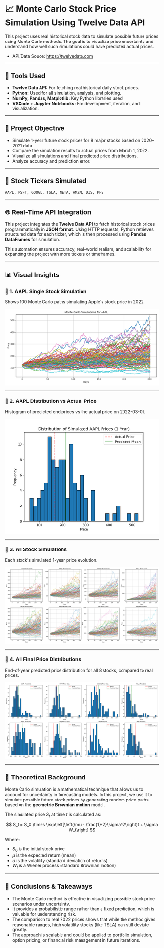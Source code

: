 # 📈 Monte Carlo Stock Price Simulation Using Twelve Data API

This project uses real historical stock data to simulate possible future prices using Monte Carlo methods. The goal is to visualize price uncertainty and understand how well such simulations could have predicted actual prices.

- API/Data Souce: https://twelvedata.com

---

## 🔧 Tools Used

- **Twelve Data API:** For fetching real historical daily stock prices.
- **Python:** Used for all simulation, analysis, and plotting.
- **NumPy, Pandas, Matplotlib:** Key Python libraries used.
- **VSCode + Jupyter Notebooks:** For development, iteration, and visualization.

---

## 🎯 Project Objective

- Simulate 1-year future stock prices for 8 major stocks based on 2020–2021 data.
- Compare the simulation results to actual prices from March 1, 2022.
- Visualize all simulations and final predicted price distributions.
- Analyze accuracy and prediction error.

---

## 💾 Stock Tickers Simulated

```plaintext
AAPL, MSFT, GOOGL, TSLA, META, AMZN, DIS, PFE
```

---

## 🌐 Real-Time API Integration

This project integrates the **Twelve Data API** to fetch historical stock prices programmatically in **JSON format**. Using HTTP requests, Python retrieves structured data for each ticker, which is then processed using **Pandas DataFrames** for simulation.

This automation ensures accuracy, real-world realism, and scalability for expanding the project with more tickers or timeframes.

---

## 📊 Visual Insights

### 🔹 1. AAPL Single Stock Simulation

Shows 100 Monte Carlo paths simulating Apple's stock price in 2022.

![AAPL Simulation](aapl_simulation.png)

---

### 🔹 2. AAPL Distribution vs Actual Price

Histogram of predicted end prices vs the actual price on 2022-03-01.

![AAPL Distribution](aapl_distribution.png)

---

### 🔹 3. All Stock Simulations

Each stock's simulated 1-year price evolution.

![All Simulations](all_simulations.png)

---

### 🔹 4. All Final Price Distributions

End-of-year predicted price distribution for all 8 stocks, compared to real prices.

![All Distributions](all_distributions.png)

---

## 📌 Theoretical Background

Monte Carlo simulation is a mathematical technique that allows us to account for uncertainty in forecasting models. In this project, we use it to simulate possible future stock prices by generating random price paths based on the **geometric Brownian motion** model.

The simulated price $S_t$ at time $t$ is calculated as:

$$
S_t = S_0 \times \exp\left[\left(\mu - \frac{1}{2}\sigma^2\right)t + \sigma W_t\right]
$$

Where:
- $S_0$ is the initial stock price
- $\mu$ is the expected return (mean)
- $\sigma$ is the volatility (standard deviation of returns)
- $W_t$ is a Wiener process (standard Brownian motion)

---

## 🧠 Conclusions & Takeaways

- The Monte Carlo method is effective in visualizing possible stock price scenarios under uncertainty.
- It provides a probabilistic range rather than a fixed prediction, which is valuable for understanding risk.
- The comparison to real 2022 prices shows that while the method gives reasonable ranges, high volatility stocks (like TSLA) can still deviate greatly.
- The approach is scalable and could be applied to portfolio simulation, option pricing, or financial risk management in future iterations.